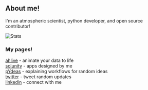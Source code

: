 ## About me!

I'm an atmospheric scientist, python developer, and open source contributor!

![Stats](https://github-readme-stats.vercel.app/api?username=ahuang11&show_icons=true&theme=radical)

### My pages!

[ahlive](https://ahlive.readthedocs.io) - animate your data to life <br />
[solunity](https://solunity.herokuapp.com) - apps designed by me <br />
[pYdeas](https://medium.com/@pYdeas) - explaining workflows for random ideas <br />
[twitter](https://twitter.com/IAteAnDrew1) - tweet random updates <br />
[linkedin](https://www.linkedin.com/in/huangandrew12) - connect with me <br />
